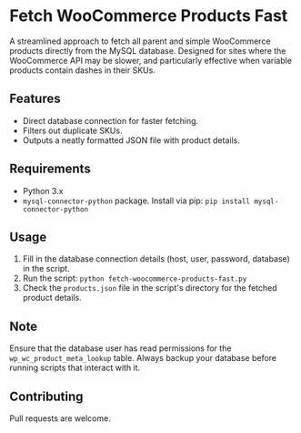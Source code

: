 # Fetch WooCommerce Products Fast

A streamlined approach to fetch all parent and simple WooCommerce products directly from the MySQL database. Designed for sites where the WooCommerce API may be slower, and particularly effective when variable products contain dashes in their SKUs.

## Features

- Direct database connection for faster fetching.
- Filters out duplicate SKUs.
- Outputs a neatly formatted JSON file with product details.

## Requirements

- Python 3.x
- `mysql-connector-python` package. Install via pip: 
```pip install mysql-connector-python```

## Usage

1. Fill in the database connection details (host, user, password, database) in the script.
2. Run the script:
```python fetch-woocommerce-products-fast.py```
3. Check the `products.json` file in the script's directory for the fetched product details.

## Note

Ensure that the database user has read permissions for the `wp_wc_product_meta_lookup` table. Always backup your database before running scripts that interact with it.

## Contributing

Pull requests are welcome. 
